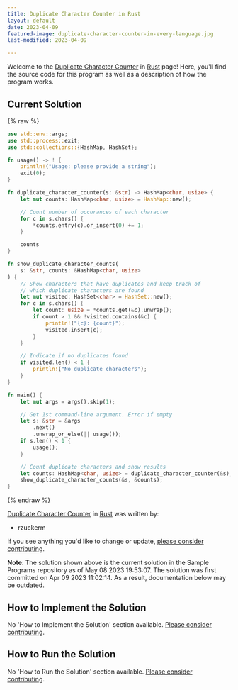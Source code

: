 ```yaml
---
title: Duplicate Character Counter in Rust
layout: default
date: 2023-04-09
featured-image: duplicate-character-counter-in-every-language.jpg
last-modified: 2023-04-09

---
```


Welcome to the [Duplicate Character Counter](https://sampleprograms.io/projects/duplicate-character-counter) in [Rust](https://sampleprograms.io/languages/rust) page! Here, you'll find the source code for this program as well as a description of how the program works.

## Current Solution

{% raw %}

```rust
use std::env::args;
use std::process::exit;
use std::collections::{HashMap, HashSet};

fn usage() -> ! {
    println!("Usage: please provide a string");
    exit(0);
}

fn duplicate_character_counter(s: &str) -> HashMap<char, usize> {
    let mut counts: HashMap<char, usize> = HashMap::new();

    // Count number of occurances of each character
    for c in s.chars() {
        *counts.entry(c).or_insert(0) += 1;
    }

    counts
}

fn show_duplicate_character_counts(
    s: &str, counts: &HashMap<char, usize>
) {
    // Show characters that have duplicates and keep track of
    // which duplicate characters are found
    let mut visited: HashSet<char> = HashSet::new();
    for c in s.chars() {
        let count: usize = *counts.get(&c).unwrap();
        if count > 1 && !visited.contains(&c) {
            println!("{c}: {count}");
            visited.insert(c);
        }
    }

    // Indicate if no duplicates found
    if visited.len() < 1 {
        println!("No duplicate characters");
    }
}

fn main() {
    let mut args = args().skip(1);

    // Get 1st command-line argument. Error if empty
    let s: &str = &args
        .next()
        .unwrap_or_else(|| usage());
    if s.len() < 1 {
        usage();
    }

    // Count duplicate characters and show results
    let counts: HashMap<char, usize> = duplicate_character_counter(&s);
    show_duplicate_character_counts(&s, &counts);
}
```

{% endraw %}

[Duplicate Character Counter](https://sampleprograms.io/projects/duplicate-character-counter) in [Rust](https://sampleprograms.io/languages/rust) was written by:

- rzuckerm

If you see anything you'd like to change or update, [please consider contributing](https://github.com/TheRenegadeCoder/sample-programs).

**Note**: The solution shown above is the current solution in the Sample Programs repository as of May 08 2023 19:53:07. The solution was first committed on Apr 09 2023 11:02:14. As a result, documentation below may be outdated.

## How to Implement the Solution

No 'How to Implement the Solution' section available. [Please consider contributing](https://github.com/TheRenegadeCoder/sample-programs-website).

## How to Run the Solution

No 'How to Run the Solution' section available. [Please consider contributing](https://github.com/TheRenegadeCoder/sample-programs-website).